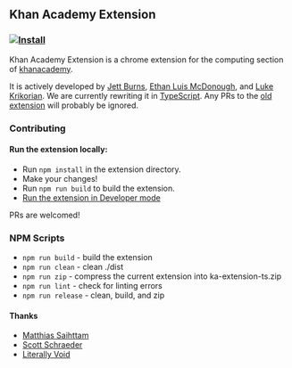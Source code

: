 ## Khan Academy Extension
### [![Install](https://developer.chrome.com/webstore/images/ChromeWebStore_Badge_v2_206x58.png)](https://chrome.google.com/webstore/detail/the-khan-academy-extensio/gniggljddhajnfbkjndcgnomkddfcial)
Khan Academy Extension is a chrome extension for the computing section of [khanacademy](https://khanacademy.org).


It is actively developed by [Jett Burns](https://github.com/jettburns14), [Ethan Luis McDonough](https://github.com/EthanLuisMcDonough), and [Luke Krikorian](https://github.com/lukekrikorian).
We are currently rewriting it in [TypeScript](https://www.typescriptlang.org/). Any PRs to the [old extension](https://github.com/ka-extension/ka-extension/) will probably be ignored.

### Contributing
#### Run the extension locally:
* Run `npm install` in the extension directory.
* Make your changes!
* Run `npm run build` to build the extension.
* [Run the extension in Developer mode](https://developer.chrome.com/extensions/getstarted#unpacked)

PRs are welcomed!

### NPM Scripts
* `npm run build` - build the extension
* `npm run clean` - clean ./dist
* `npm run zip` - compress the current extension into ka-extension-ts.zip
* `npm run lint` - check for linting errors
* `npm run release` - clean, build, and zip

#### Thanks
* [Matthias Saihttam](https://github.com/MatthiasSaihttam)
* [Scott Schraeder](https://github.com/CosignCosine)
* [Literally Void](https://github.com/LiterallyVoid)
